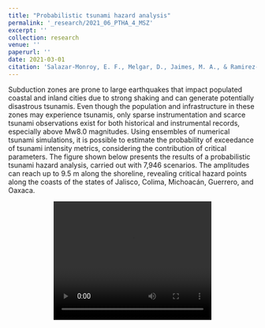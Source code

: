 ```yaml
---
title: "Probabilistic tsunami hazard analysis"
permalink: '_research/2021_06_PTHA_4_MSZ'
excerpt: ''
collection: research
venue: ''
paperurl: ''
date: 2021-03-01
citation: 'Salazar‐Monroy, E. F., Melgar, D., Jaimes, M. A., & Ramirez‐Guzman, L. (2021). &quot; Regional Probabilistic Tsunami Hazard Analysis for the Mexican Subduction Zone from Stochastic Slip Models. &quot; <i>Journal of Geophysical Research: Solid Earth </i>, 126(6), e2020JB020781.' 
---
```

Subduction zones are prone to large earthquakes that impact populated coastal and inland cities due to strong shaking and can generate potentially disastrous tsunamis. Even though the population and infrastructure in these zones may experience tsunamis, only sparse instrumentation and scarce tsunami observations exist for both historical and instrumental records, especially above Mw8.0 magnitudes. Using ensembles of numerical tsunami simulations, it is possible to estimate the probability of exceedance of tsunami intensity metrics, considering the contribution of critical parameters. The figure shown below presents the results of a probabilistic tsunami hazard analysis, carried out with 7,946 scenarios. The amplitudes can reach up to 9.5 m along the shoreline, revealing critical hazard points along the coasts of the states of Jalisco, Colima, Michoacán, Guerrero, and Oaxaca.

<center>
<video width="320" height="240" controls="controls">
  <source src="./assets/img/Disp_Amp.mp4" type="video/mp4">
  Your browser does not support the video tag.
</video>
</center>
